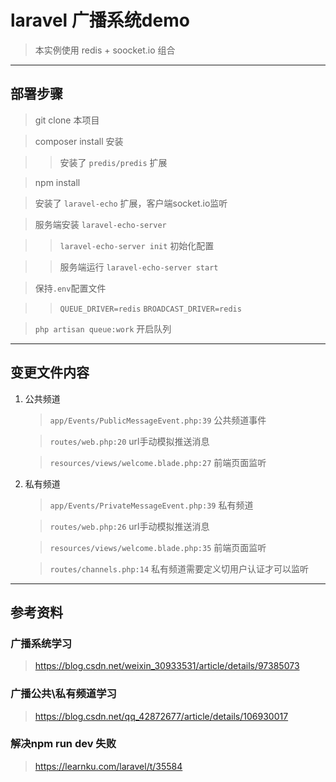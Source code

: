 # laravel 广播系统demo
> 本实例使用 redis + soocket.io 组合

---

## 部署步骤

> git clone 本项目

> composer install 安装

>> 安装了 `predis/predis` 扩展

> npm install

> 安装了 `laravel-echo` 扩展，客户端socket.io监听

>  服务端安装 `laravel-echo-server`

>> `laravel-echo-server init` 初始化配置

>>  服务端运行 `laravel-echo-server start`

> 保持`.env`配置文件

>> `QUEUE_DRIVER=redis`  `BROADCAST_DRIVER=redis`

> `php artisan queue:work` 开启队列

---

## 变更文件内容

1. 公共频道

    > `app/Events/PublicMessageEvent.php:39` 公共频道事件

    > `routes/web.php:20` url手动模拟推送消息

    > `resources/views/welcome.blade.php:27` 前端页面监听
         

2. 私有频道
    > `app/Events/PrivateMessageEvent.php:39` 私有频道

    > `routes/web.php:26` url手动模拟推送消息

    > `resources/views/welcome.blade.php:35` 前端页面监听

    > `routes/channels.php:14` 私有频道需要定义切用户认证才可以监听
       
---
    
## 参考资料

### 广播系统学习
> https://blog.csdn.net/weixin_30933531/article/details/97385073
### 广播公共\私有频道学习
> https://blog.csdn.net/qq_42872677/article/details/106930017
### 解决npm run dev 失败
> https://learnku.com/laravel/t/35584